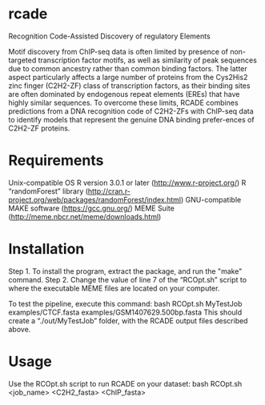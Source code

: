 # rcade
Recognition Code-Assisted Discovery of regulatory Elements

Motif discovery from ChIP-seq data is often limited by presence of non-targeted transcription factor motifs, as well as similarity of peak sequences due to common ancestry rather than common binding factors. The latter aspect particularly affects a large number of proteins from the Cys2His2 zinc finger (C2H2-ZF) class of transcription factors, as their binding sites are often dominated by endogenous repeat elements (EREs) that have highly similar sequences. To overcome these limits, RCADE combines predictions from a DNA recognition code of C2H2-ZFs with ChIP-seq data to identify models that represent the genuine DNA binding prefer-ences of C2H2-ZF proteins.


# Requirements
Unix-compatible OS
R version 3.0.1 or later (http://www.r-project.org/)
R “randomForest” library (http://cran.r-project.org/web/packages/randomForest/index.html)
GNU-compatible MAKE software (https://gcc.gnu.org/)
MEME Suite (http://meme.nbcr.net/meme/downloads.html)
 
# Installation
Step 1. To install the program, extract the package, and run the "make" command.
Step 2. Change the value of line 7 of the “RCOpt.sh” script to where the executable MEME files are located on your computer.
 
To test the pipeline, execute this command:
bash RCOpt.sh MyTestJob examples/CTCF.fasta examples/GSM1407629.500bp.fasta
This should create a “./out/MyTestJob” folder, with the RCADE output files described above.
 
# Usage
Use the RCOpt.sh script to run RCADE on your dataset:
bash RCOpt.sh <job_name> <C2H2_fasta> <ChIP_fasta>
